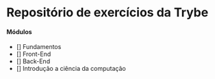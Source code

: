 # Repositório de exercícios da **Trybe**

#### Módulos
- [] Fundamentos
- [] Front-End
- [] Back-End
- [] Introdução a ciência da computação
